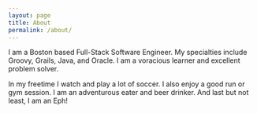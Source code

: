 ```yaml
---
layout: page
title: About
permalink: /about/
---
```

I am a Boston based Full-Stack Software Engineer. My specialties include Groovy, Grails, Java, and Oracle. I am a voracious learner and excellent problem solver.

In my freetime I watch and play a lot of soccer. I also enjoy a good run or gym session. I am an adventurous eater and beer drinker. And last but not least, I am an Eph!
